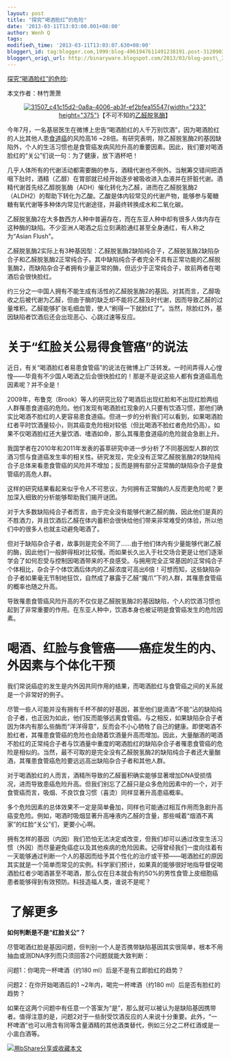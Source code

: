 ```yaml
--- 
layout: post 
title: "探究“喝酒脸红”的危险" 
date: '2013-03-11T13:03:00.001+08:00' 
author: Wenh Q
tags:
modified\_time: '2013-03-11T13:03:07.630+08:00' 
blogger\_id: tag:blogger.com,1999:blog-4961947611491238191.post-3120903876675757183
blogger\_orig\_url: http://binaryware.blogspot.com/2013/03/blog-post\_3824.html
---
```

[探究“喝酒脸红”的危险](http://songshuhui.net/archives/75695):

本文作者：林竹萧萧


<div style="text-align: center;">

[![](http://songshuhui.net/wp-content/uploads/2012/11/31507_c41c15d2-0a8a-4006-ab3f-ef2bfea15547.jpg "31507_c41c15d2-0a8a-4006-ab3f-ef2bfea15547"){width="233"
height="375"}](http://songshuhui.net/wp-content/uploads/2012/11/31507_c41c15d2-0a8a-4006-ab3f-ef2bfea15547.jpg)【不可不知的[乙醛脱氢酶](http://www.cmt.com.cn/Index/search/msg_key/%E4%B9%99%E9%86%9B%E8%84%B1%E6%B0%A2%E9%85%B6)】

</div>

今年7月，一名基层医生在微博上忠告“喝酒脸红的人千万别饮酒”，因为喝酒脸红的人比其他人患[食道癌](http://www.cmt.com.cn/Index/search/msg_key/%E9%A3%9F%E9%81%93%E7%99%8C)的风险高16
~28倍。有研究表明，除乙醛脱氢酶2的基因缺陷外，个人的生活习惯也是食管癌发病风险升高的重要因素。因此，我们要对喝酒脸红的“关公”们说一句：为了健康，放下酒杯吧！

几乎人体所有的代谢活动都需要酶的参与，酒精代谢也不例外。当觥筹交错间把酒咽下肚时，酒精（乙醇）在胃部就已经开始逐步被吸收进入血液并在肝脏代谢。酒精代谢首先经乙醇脱氢酶（ADH）催化转化为乙醛，进而在乙醛脱氢酶2（ALDH2）的帮助下转化为乙酸。乙酸是体内较常见的代谢产物，能够参与葡糖糖有氧代谢等多种体内常见代谢途径，并最终转换成水和二氧化碳。

乙醛脱氢酶2在大多数西方人种中普遍存在，而在东亚人种中却有很多人体内存在这种酶的缺陷。不少亚洲人喝酒之后立刻满脸通红甚至全身通红，有人称之为“Asian Flush”。

乙醛脱氢酶2实际上有3种基因型：乙醛脱氢酶2缺陷纯合子，乙醛脱氢酶2缺陷杂合子和乙醛脱氢酶2正常纯合子。其中缺陷纯合子者完全不具有正常功能的乙醛脱氢酶2，而缺陷杂合子者拥有少量正常的酶，但远少于正常纯合子，故前两者在喝酒后会很快脸红。

约三分之一中国人拥有不能生成有活性的乙醛脱氢酶2的基因。对其而言，乙醇吸收之后被代谢为乙醛，但由于酶的缺乏却不能将乙醛及时代谢，因而导致乙醛的过量堆积。乙醛能够扩张毛细血管，使人“刷得一下就脸红了”。当然，除脸红外，基因缺陷者饮酒后还会出现恶心、心跳过速等反应。


关于“红脸关公易得食管癌”的说法
==============================

近日，有关“喝酒脸红者易患食管癌”的说法在微博上广泛转发。一时间弄得人心惶惶——毕竟有不少国人喝酒之后会很快脸红的！那是不是说这些人都有食道癌高危因素呢？并不全是！

2009年，布鲁克（Brook）等人的研究比较了喝酒后出现红脸和不出现红脸两组人群罹患食道癌的危险。他们发现有喝酒脸红现象的人只要有饮酒习惯，那他们确实比喝酒不脸红的人更容易患食道癌。但进一步的分析我们可以看到，如果喝酒脸红者平时饮酒量较小，则其癌变危险相对较低（但比喝酒不脸红者危险仍高）。如果不仅喝酒脸红还大量饮酒、嗜酒如命，那么其罹患食道癌的危险就会急剧上升。

我国学者在2010年和2011年发表的荟萃研究中进一步分析了不同基因型人群的饮酒习惯与食道癌发生率的相关性。研究发现，完全没有正常乙醛脱氢酶2的缺陷纯合子总体来看患食管癌的风险并不增加；反而是拥有部分正常酶的缺陷杂合子是食管癌的高危人群。

这样的研究结果看起来似乎令人不可思议，为何拥有正常酶的人反而更危险呢？更加深入细致的分析能够帮助我们揭开谜团。

对于大多数缺陷纯合子者而言，由于完全没有能够代谢乙醛的酶，因此他们是真的不胜酒力，并且饮酒后乙醛在体内蓄积会很快给他们带来非常难受的体验，所以他们中的很多人也就主动避免喝酒了。

但对于缺陷杂合子者，故事则是完全不同了……由于他们体内有少量能够代谢乙醛的酶，因此他们一般醉得相对比较慢。而如果长久出入于社交场合更是让他们逐渐学会了如何忍受与控制因喝酒带来的不良感受。与拥用完全正常基因的正常纯合子个体相比，杂合子个体饮酒后体内的乙醛浓度可高出6倍！可想而知，这些缺陷杂合子者如果毫无节制地狂饮，自然成了暴露于乙醛“魔爪”下的人群，其罹患食管癌的概率也随之升高。

导致罹患食管癌风险升高的不仅仅是乙醛脱氢酶2的基因缺陷，个人的饮酒习惯也起到了非常重要的作用。在东亚人种中，饮酒本身也被证明是食管癌发生的危险因素。


喝酒、红脸与食管癌——癌症发生的内、外因素与个体化干预
====================================================

我们常说癌症的发生是内外因共同作用的结果，而喝酒脸红与食管癌之间的关系就是一个非常好的例子。

尽管一些人可能并没有拥有千杯不醉的好基因，甚至他们是滴酒“不能”沾的缺陷纯合子者，也正因为如此，他们反而能够远离食管癌。与之相反，如果缺陷杂合子者因为体内有那么些酶而“洋洋得意”，反而会不小心牺牲了自己的健康。即使喝酒不脸红者，其罹患食管癌的危险也会随着饮酒量升高而增加。因此，大量酗酒的喝酒不脸红的正常纯合子者与饮酒量中重度的喝酒脸红的缺陷杂合子者罹患食管癌的危险是相似的。当然，最不可取的是完全没有乙醛脱氢酶2的缺陷纯合子者还大量酗酒，其罹患食管癌危险要远远高出缺陷杂合子者和其他人群。

对于喝酒脸红的人而言，酒精所导致的乙醛蓄积确实能够显著增加DNA受损情况，进而导致患癌危险升高。但我们别忘了乙醛只是众多危险因素中的一个，对于食管癌而言，吸烟、不良饮食习惯（喜烫）同样显著升高患癌概率。

多个危险因素的总体效果不一定是简单叠加，同样也可能通过相互作用而急剧升高癌变危险。例如，喝酒时吸烟显著升高唾液内乙醛的含量，那些喊着“烟酒不离家”的红脸“关公”们，更要小心啊。

拥有怎样的基因（内因）我们恐怕无法决定或改变，但我们却可以通过改变生活习惯（外因）而尽量避免癌症以及其他疾病的危险因素。记得曾经我们一度向往着有一天能够通过判断一个人的基因而给予其个性化的治疗或干预——喝酒脸红的原因其实就是一个简单而常见的实例。科学家们预计，如果真的能够很好地指导督促喝酒脸红者少喝酒甚至不喝酒，那么仅在日本就会有约50%的男性食管上皮细胞癌患者能够得到有效预防。科技造福人类，谁说不是呢？


 了解更多
=========




<div>





**如何判断是不是“红脸关公”？**

尽管喝酒红脸是基因问题，但判别一个人是否携带缺陷基因其实很简单，根本不用抽血或测DNA序列而只须回答2个问题就能大致判断：

问题1：你喝完一杯啤酒（约180 ml）后是不是有立即脸红的趋势？

问题2：在你开始喝酒后的1
~2年内，喝完一杯啤酒（约180 ml）后是否有脸红的趋势？

如果在这两个问题中有任意一个答案为“是”，那么就可以被认为是缺陷基因携带者。值得注意的是，问题2对于一些耐受饮酒反应的人来说十分重要。此外，“一杯啤酒”也可以用含有同等含量酒精的其他酒类替代，例如三分之二杯红酒或是一小盅白酒等。

</div>



[![用bShare分享或收藏本文](http://static.bshare.cn/frame/images/button_custom1-zh.gif)](http://www.bshare.cn/share?url=http%3A%2F%2Fsongshuhui.net%2Farchives%2F75695&title=%E6%8E%A2%E7%A9%B6%E2%80%9C%E5%96%9D%E9%85%92%E8%84%B8%E7%BA%A2%E2%80%9D%E7%9A%84%E5%8D%B1%E9%99%A9 "用bShare分享或收藏本文")
